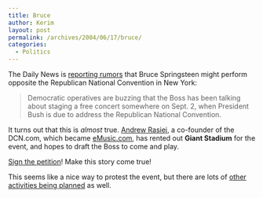 ```yaml
---
title: Bruce
author: Kerim
layout: post
permalink: /archives/2004/06/17/bruce/
categories:
  - Politics
---
```

The Daily News is <a href="http://www.nydailynews.com/news/gossip/story/194065p-167696c.html" onclick="_gaq.push(['_trackEvent', 'outbound-article', 'http://www.nydailynews.com/news/gossip/story/194065p-167696c.html', 'reporting rumors']);" >reporting rumors</a> that Bruce Springsteen might perform opposite the Republican National Convention in New York:

> Democratic operatives are buzzing that the Boss has been talking about staging a free concert somewhere on Sept. 2, when President Bush is due to address the Republican National Convention.

It turns out that this is *almost* true. <a href="http://www.mouse.org/aboutmouse/about_board/rasiej" onclick="_gaq.push(['_trackEvent', 'outbound-article', 'http://www.mouse.org/aboutmouse/about_board/rasiej', 'Andrew Rasiej']);" >Andrew Rasiej</a>, a co-founder of the DCN.com, which became <a href="http://www.emusic.com/" onclick="_gaq.push(['_trackEvent', 'outbound-article', 'http://www.emusic.com/', 'eMusic.com']);" >eMusic.com</a>, has rented out **Giant Stadium** for the event, and hopes to draft the Boss to come and play.

<a href="http://www.draftbruce.com/" onclick="_gaq.push(['_trackEvent', 'outbound-article', 'http://www.draftbruce.com/', 'Sign the petition']);" >Sign the petition</a>! Make this story come true!

This seems like a nice way to protest the event, but there are lots of <a href="http://www.rncnotwelcome.org/calendar.html" onclick="_gaq.push(['_trackEvent', 'outbound-article', 'http://www.rncnotwelcome.org/calendar.html', 'other activities being planned']);" >other activities being planned</a> as well.

